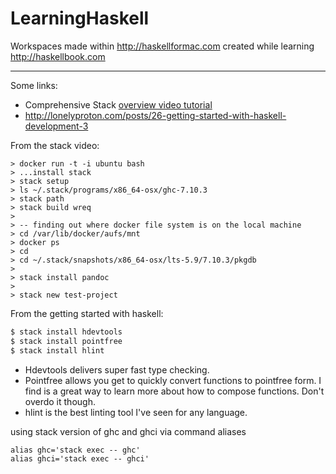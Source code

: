 # LearningHaskell
Workspaces made within http://haskellformac.com created while learning http://haskellbook.com

----

Some links:
* Comprehensive Stack [overview video tutorial](https://www.youtube.com/watch?v=sRonIB8ZStw)
* http://lonelyproton.com/posts/26-getting-started-with-haskell-development-3

From the stack video:
```
> docker run -t -i ubuntu bash
> ...install stack
> stack setup
> ls ~/.stack/programs/x86_64-osx/ghc-7.10.3
> stack path
> stack build wreq
>
> -- finding out where docker file system is on the local machine
> cd /var/lib/docker/aufs/mnt
> docker ps
> cd 
> cd ~/.stack/snapshots/x86_64-osx/lts-5.9/7.10.3/pkgdb
>
> stack install pandoc
>
> stack new test-project
```



From the getting started with haskell:

```bash
$ stack install hdevtools
$ stack install pointfree
$ stack install hlint
```
* Hdevtools delivers super fast type checking.
* Pointfree allows you get to quickly convert functions to pointfree form. I find is a great way to learn more about how to compose functions. Don't overdo it though.
* hlint is the best linting tool I've seen for any language.

using stack version of ghc and ghci via command aliases
```
alias ghc='stack exec -- ghc'
alias ghci='stack exec -- ghci'
```
